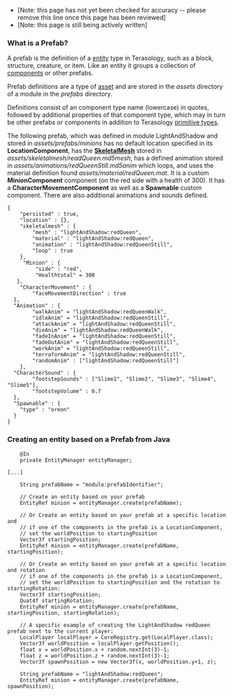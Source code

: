 - [Note: this page has not yet been checked for accuracy -- please remove this line once this page has been reviewed]
- [Note: this page is still being actively written]

### What is a Prefab?

A prefab is the definition of a [entity](https://github.com/MovingBlocks/Terasology/wiki/_preview#entity-and-entityref) type in Terasology, such as a block, structure, creature, or item.  Like an entity it groups a collection of [components](https://github.com/MovingBlocks/Terasology/wiki/Entity-System-Architecture#component) or other prefabs.

Prefab definitions are a type of [asset](https://github.com/MovingBlocks/Terasology/wiki/Asset-System) and are stored in the _assets_ directory of a module in the _prefabs_ directory.

Definitions consist of an component type name (lowercase) in quotes, followed by additional properties of that component type, which may in turn be other prefabs or components in addition to Terasology [primitive types](https://github.com/MovingBlocks/Terasology/wiki/Entity-System-Architecture#component-data-types).

The following prefab, which was defined in module LightAndShadow and stored in _assets/prefabs/minions_ has no default location specified in its **LocationComponent**, has the [**SkeletalMesh**](https://github.com/MovingBlocks/Terasology/wiki/SkeletalMesh) stored in _assets/skeletalmesh/readQueen.md5mesh_, has a defined animation stored in _assets/animations/redQueenStill.md5anim_ which loops, and uses the material definition found _assets/material/redQueen.mat_.   It is a custom **MinionComponent** component (on the red side with a health of 300).  It has a **CharacterMovementComponent** as well as a **Spawnable** custom component.  There are also additional animations and sounds defined.

```
{
    "persisted" : true,
    "location" : {},
    "skeletalmesh" : {
        "mesh" : "lightAndShadow:redQueen",
        "material" : "lightAndShadow:redQueen",
        "animation" : "lightAndShadow:redQueenStill",
        "loop" : true
    },
     "Minion" : {
         "side" : "red",
	     "Healthtotal" = 300
   },
	"CharacterMovement" : {
    	"faceMovementDirection" : true
  },
  "Animation" : {
		"walkAnim" = "lightAndShadow:redQueenWalk",
		"idleAnim" = "lightAndShadow:redQueenStill",
		"attackAnim" = "lightAndShadow:redQueenStill",
		"dieAnim" = "lightAndShadow:redQueenWalk",
		"fadeInAnim" = "lightAndShadow:redQueenStill",
		"fadeOutAnim" = "lightAndShadow:redQueenStill",
		"workAnim" = "lightAndShadow:redQueenStill",
		"terraformAnim" = "lightAndShadow:redQueenStill",
		"randomAnim" : ["lightAndShadow:redQueenStill"]
	},
  "CharacterSound" : {
	    "footstepSounds" : ["Slime1", "Slime2", "Slime3", "Slime4", "Slime5"],
	    "footstepVolume" : 0.7
  },
  "Spawnable" : {
    "type" : "oreon"
  }
}
```

### Creating an entity based on a Prefab from Java
```
    @In
    private EntityManager entityManager;

[...]

    String prefabName = "module:prefabIdentifier";

    // Create an entity based on your prefab
    EntityRef minion = entityManager.create(prefabName);

    // Or Create an entity based on your prefab at a specific location and
    // if one of the components in the prefab is a LocationComponent,
    // set the worldPosition to startingPosition
    Vector3f startingPosition;
    EntityRef minion = entityManager.create(prefabName, startingPosition);

    // Or Create an entity based on your prefab at a specific location and rotation
    // if one of the components in the prefab is a LocationComponent,
    // set the worldPosition to startingPosition and the rotation to startingRotation:
    Vector3f startingPosition;
    Quat4f startingRotation;
    EntityRef minion = entityManager.create(prefabName, startingPosition, startingRotation);

    // A specific example of creating the LightAndShadow redQueen prefab next to the current player:
    LocalPlayer localPlayer = CoreRegistry.get(LocalPlayer.class);
    Vector3f worldPosition = localPlayer.getPosition();
    float x = worldPosition.x + random.nextInt(3)-1;
    float z = worldPosition.z + random.nextInt(3)-1;
    Vector3f spawnPosition = new Vector3f(x, worldPosition.y+1, z);

    String prefabName = "lightAndShadow:redQueen";
    EntityRef minion = entityManager.create(prefabName, spawnPosition);

```
